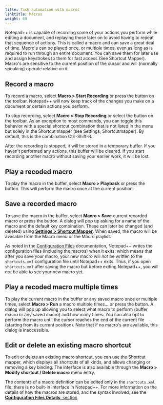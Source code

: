 ```yaml
---
title: Task automation with macros
linktitle: Macros
weight: 60
---
```


Notepad++ is capable of recording some of your actions you perform while editing
a document, and replaying those later on to avoid having to repeat that sequence
of actions. This is called a macro and can save a great deal of time. Macro's
can be played once, or multiple times, even as long as is required to run through
an entire document. You can save them for later use and assign keystrokes to
them for fast access (See Shortcut Mapper). Macro's are sensitive to the current
position of the cursor and will (normally speaking) operate relative on it.


## Record a macro

To record a macro, select **Macro > Start Recording** or press the  button on the
toolbar. Notepad++ will now keep track of the changes you make on a document or
certain actions you perform.

To stop recording, select **Macro > Stop Recording** or select the  button on the
toolbar. As an exception to most commands, you can toggle this behavior with a
special shortcut combination that is not listed in the menu but solely in the
Shortcut mapper (see Settings, Shortcutmapper). By default, this is the
combination Ctrl-Shift-R.

After the recording is stopped, it will be stored in a temporary buffer. If you
haven't performed any actions, this buffer will be cleared. If you start
recording another macro without saving your earlier work, it will be lost.


## Play a recoded macro

To play the macro in the buffer, select **Macro > Playback** or press the button.
This will perform the macro once at the current position.


## Save a recorded macro

To save the macro in the buffer, select **Macro > Save** current recorded macro or
press the button. A dialog will pop up asking for a name of the macro and the
default key combination. These can later be changed (and deleted) using
[**Settings > Shortcut Mapper**](../preferences/#shortcut-mapper).
When saved, the macro will be available from the Macro menu or the Macro playlist.

As noted in the [Configuration Files](../config-files) documentation, Notepad++
writes the configuration files (including the macros) when it exits, which means that
after you save your macro, your new macro will _not_ be written to the `shortcuts.xml` 
configuration file until Notepad++ exits.  Thus, if you open `shortcuts.xml` after saving
the macro but before exiting Notepad++, you will _not_ be able to see your new macro yet.

## Play a recoded macro multiple times

To play the current macro in the buffer or any saved macro once or multiple
times, select **Macro > Run** a macro multiple times... or press the  button.
A dialog will pop up allowing you to select what macro to perform (buffer
macro or any saved macro) and how many times. You can also opt to perform the
macro until the cursor reaches the end of the current file (starting from
its current position).
Note that if no macro's are available, this dialog is inaccessible.


## Edit or delete an existing macro shortcut

To edit or delete an existing macro shortcut, you can use the Shortcut mapper,
which displays all shortcuts of all kinds, and allows changing or removing a key
binding. The interface is also available through the **Macro > Modify
shortcut / Delete macro** menu entry. 

The contents of a macro definition can be edited only in the `shortcuts.xml` 
file: there is no built-in interface in Notepad++.  For more information on
the details of how the macros are stored, and the syntax involved, see the 
[**Configuration Files Details**: **<Macros>** section](../config-files/#macros).
